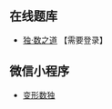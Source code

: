 ## 在线题库
- [独·数之道](http://www.sudokufans.org.cn/lx/game.index.php?type=find6) 【需要登录】

## 微信小程序
- [变形数独](#小程序://变形数独/高端数独/3QQ2xclTUJ6u2bc)
